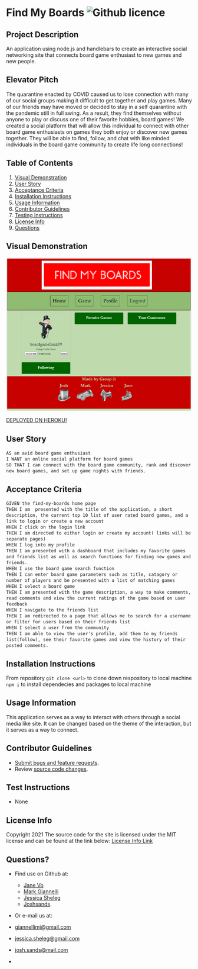 # Find My Boards ![Github licence](http://img.shields.io/badge/license-MIT-blue.svg)

## Project Description

An application using node.js and handlebars to create an interactive social networking site that connects board game enthusiast to new games and new people.

## Elevator Pitch

The quarantine enacted by COVID caused us to lose connection with many of our social groups making it difficult to get together and play games.
Many of our friends may have moved or decided to stay in a self quarantine with the pandemic still in full swing. As a result, they find themselves
without anyone to play or discuss one of their favorite hobbies, board games! We created a social platform that will allow this individual to connect
with other board game enthusiasts on games they both enjoy or discover new games together. They will be able to find, follow, and chat with like minded individuals 
in the board game community to create life long connections!

## Table of Contents

1. [Visual Demonstration](#visual-demonstration)
2. [User Story](#user-story)
3. [Acceptance Criteria](#acceptance-criteria)
4. [Installation Instructions](#installation-instructions)
5. [Usage Information](#usage-information)
6. [Contributor Guidelines](#contributor-guidelines)
7. [Testing Instructions](#testing-instructions)
8. [License Info](#license-info)
9. [Questions](#questions)

## Visual Demonstration

![FindMyBoards GIF/Snapshot](./assets/snapshot.png)

[DEPLOYED ON HEROKU!](https://findmyboards.herokuapp.com/)

<!-- [CLICK HERE FOR THE FULL DEMONSTRATION VIDEO!](https:/) -->

## User Story

    AS an avid board game enthusiast
    I WANT an online social platform for board games
    SO THAT I can connect with the board game community, rank and discover new board games, and set up game nights with friends. 

## Acceptance Criteria

    GIVEN the find-my-boards home page
    THEN I am  presented with the title of the application, a short description, the current top 10 list of user rated board games, and a link to login or create a new account
    WHEN I click on the login link
    THEN I am directed to either login or create my account( links will be separate pages)
    WHEN I log into my profile
    THEN I am presented with a dashboard that includes my favorite games and friends list as well as search functions for finding new games and friends.
    WHEN I use the board game search function
    THEN I can enter board game parameters such as title, catagory or number of players and be presented with a list of matching games 
    WHEN I select a board game
    THEN I am presented with the game description, a way to make comments, read comments and view the current ratings of the game based on user feedback
    WHEN I navigate to the friends list
    THEN I am redirected to a page that allows me to search for a username or filter for users based on their friends list
    WHEN I select a user from the community
    THEN I am able to view the user's profile, add them to my friends list(follow), see their favorite games and view the history of their posted comments. 

## Installation Instructions

From repository `git clone <url>` to clone down respository to local machine
`npm i` to install dependecies and packages to local machine


## Usage Information

This application serves as a way to interact with others through a social media like site. It can be changed based on the theme of the interaction, but it serves as a way to connect. 

## Contributor Guidelines

* [Submit bugs and feature requests](https://github.com/janekv20/FindMyBoards/issues).
* Review [source code changes](https://github.com/janekv20/FindMyBoards/pulls).

## Test Instructions

* None

## License Info

Copyright 2021
The source code for the site is licensed under the MIT license and can be found at the link below:
[License Info Link](https://opensource.org/licenses/MIT)
      

## Questions?

* Find use on Github at:
    * [Jane Vo](https://github.com/janekv20)
    * [Mark Giannelli](https://github.com/mjgiannelli)
    * [Jessica Sheleg](https://github.com/JSheleg)
    * [Joshsands](http://github.com/Joshsands).

* Or e-mail us at:
* giannellimj@gmail.com
* jessica.sheleg@gmail.com
* josh.sands@mail.com
* 




